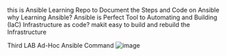 this is Ansible Learning Repo to Document the Steps and Code on Ansible 
why Learning Ansible?
Ansible is Perfect Tool to Automating and Building (IaC) Infrastructure as code?
makit easy to build and rebuild the Infrastructure


Third LAB Ad-Hoc Ansible Command
![image](https://github.com/AbdullahTerro/Ansible/assets/77760422/c409fb59-daf8-4c06-8ff1-140dade3d221)
